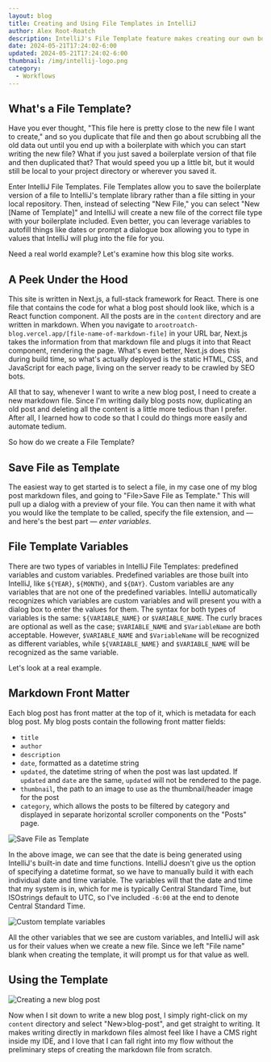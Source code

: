 ```yaml
---
layout: blog
title: Creating and Using File Templates in IntelliJ
author: Alex Root-Roatch
description: IntelliJ's File Template feature makes creating our own boilerplate files a breeze.
date: 2024-05-21T17:24:02-6:00
updated: 2024-05-21T17:24:02-6:00
thumbnail: /img/intellij-logo.png
category: 
  - Workflows
---
```


## What's a File Template?

Have you ever thought, "This file here is pretty close to the new file I want to create," and so you duplicate that file and then go about scrubbing all the old data out until you end up with a boilerplate with which you can start writing the new file? What if you just saved a boilerplate version of that file and then duplicated that? That would speed you up a little bit, but it would still be local to your project directory or wherever you saved it. 

Enter IntelliJ File Templates. File Templates allow you to save the boilerplate version of a file to IntelliJ's template library rather than a file sitting in your local repository. Then, instead of selecting "New File," you can select "New [Name of Template]" and IntelliJ will create a new file of the correct file type with your boilerplate included. Even better, you can leverage variables to autofill things like dates or prompt a dialogue box allowing you to type in values that IntelliJ will plug into the file for you.

Need a real world example? Let's examine how this blog site works.

## A Peek Under the Hood

This site is written in Next.js, a full-stack framework for React. There is one file that contains the code for what a blog post should look like, which is a React function component. All the posts are in the `content` directory and are written in markdown. When you navigate to `arootroatch-blog.vercel.app/[file-name-of-markdown-file]` in your URL bar, Next.js takes the information from that markdown file and plugs it into that React component, rendering the page. What's even better, Next.js does this during build time, so what's actually deployed is the static HTML, CSS, and JavaScript for each page, living on the server ready to be crawled by SEO bots.  

All that to say, whenever I want to write a new blog post, I need to create a new markdown file. Since I'm writing daily blog posts now, duplicating an old post and deleting all the content is a little more tedious than I prefer. After all, I learned how to code so that I could do things more easily and automate tedium. 

So how do we create a File Template?

## Save File as Template

The easiest way to get started is to select a file, in my case one of my blog post markdown files, and going to "File>Save File as Template." This will pull up a dialog with a preview of your file. You can then name it with what you would like the template to be called, specify the file extension, and &mdash; and here's the best part &mdash; *enter variables*. 


## File Template Variables

There are two types of variables in IntelliJ File Templates: predefined variables and custom variables. Predefined variables are those built into IntelliJ, like `${YEAR}`, `${MONTH}`, and `${DAY}`. Custom variables are any variables that are not one of the predefined variables. IntelliJ automatically recognizes which variables are custom variables and will present you with a dialog box to enter the values for them. The syntax for both types of variables is the same: `${VARIABLE_NAME}` or `$VARIABLE_NAME`. The curly braces are optional as well as the case; `$VARIABLE_NAME` and `$VariableName` are both acceptable. However, `$VARIABLE_NAME` and `$VariableName` will be recognized as different variables, while `${VARIABLE_NAME}` and `$VARIABLE_NAME` will be recognized as the same variable. 

Let's look at a real example. 

## Markdown Front Matter

Each blog post has front matter at the top of it, which is metadata for each blog post. My blog posts contain the following front matter fields:
- `title`
- `author`
- `description`
- `date`, formatted as a datetime string
- `updated`, the datetime string of when the post was last updated. If `updated` and `date` are the same, `updated` will not be rendered to the page.
- `thumbnail`, the path to an image to use as the thumbnail/header image for the post
- `category`, which allows the posts to be filtered by category and displayed in separate horizontal scroller components on the "Posts" page.

![Save File as Template](/img/file-template-post/file-template.png)

In the above image, we can see that the date is being generated using IntelliJ's built-in date and time functions. IntelliJ doesn't give us the option of specifying a datetime format, so we have to manually build it with each individual date and time variable. The variables will that the date and time that my system is in, which for me is typically Central Standard Time, but ISOstrings default to UTC, so I've included `-6:00` at the end to denote Central Standard Time. 

![Custom template variables](/img/file-template-post/template-variables.png)

All the other variables that we see are custom variables, and IntelliJ will ask us for their values when we create a new file. Since we left "File name" blank when creating the template, it will prompt us for that value as well. 


## Using the Template

![Creating a new blog post](/img/file-template-post/new-blog-post.png)

Now when I sit down to write a new blog post, I simply right-click on my `content` directory and select "New>blog-post", and get straight to writing. It makes writing directly in markdown files almost feel like I have a CMS right inside my IDE, and I love that I can fall right into my flow without the preliminary steps of creating the markdown file from scratch. 

